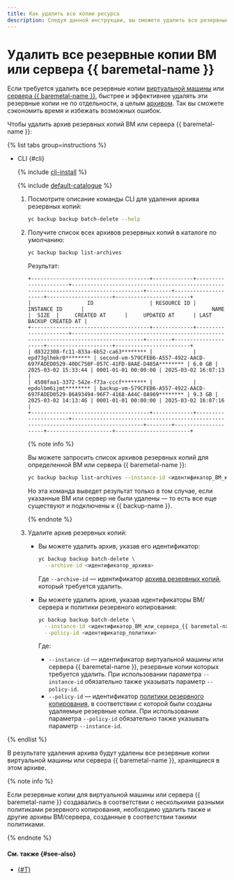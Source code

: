 ```yaml
---
title: Как удалить все копии ресурса
description: Следуя данной инструкции, вы сможете удалить все резервные копии виртуальной машины или сервера {{ baremetal-name }}.
---
```


# Удалить все резервные копии ВМ или сервера {{ baremetal-name }}

Если требуется удалить все резервные копии [виртуальной машины](../../../compute/concepts/vm.md) или [сервера {{ baremetal-name }}](../../../baremetal/concepts/servers.md), быстрее и эффективнее удалять эти резервные копии не по отдельности, а целым [архивом](../../concepts/backup.md#archives). Так вы сможете сэкономить время и избежать возможных ошибок.

Чтобы удалить архив резервных копий ВМ или сервера {{ baremetal-name }}:

{% list tabs group=instructions %}

- CLI {#cli}

  {% include [cli-install](../../../_includes/cli-install.md) %}

  {% include [default-catalogue](../../../_includes/default-catalogue.md) %}

  1. Посмотрите описание команды CLI для удаления архива резервных копий:

      ```bash
      yc backup backup batch-delete --help
      ```
  1. Получите список всех архивов резервных копий в каталоге по умолчанию:

      ```bash
      yc backup backup list-archives
      ```

      Результат:

      ```
      +--------------------------------------+-------------+----------------------+--------------------------------------------------------------------------------------+--------+---------------------+---------------------+------------------------+
      |                  ID                  | RESOURCE ID |     INSTANCE ID      |                                         NAME                                         |  SIZE  |     CREATED AT      |     UPDATED AT      | LAST BACKUP CREATED AT |
      +--------------------------------------+-------------+----------------------+--------------------------------------------------------------------------------------+--------+---------------------+---------------------+------------------------+
      | d8322308-fc11-833a-6b52-ca63******** |             | epd73glhmkr0******** | second-vm-579CFEB6-A557-4922-AACD-697FADED0529-40DC750F-057C-41FD-8AAE-D485A******** | 6.0 GB | 2025-03-02 15:33:44 | 0001-01-01 00:00:00 | 2025-03-02 16:07:13    |
      | 4508faa1-3372-542e-f73a-cccf******** |             | epdolbm6ijmt******** | backup-vm-579CFEB6-A557-4922-AACD-697FADED0529-86A93494-96F7-4168-A44C-0A969******** | 9.3 GB | 2025-03-02 14:13:46 | 0001-01-01 00:00:00 | 2025-03-02 16:07:16    |
      +--------------------------------------+-------------+----------------------+--------------------------------------------------------------------------------------+--------+---------------------+---------------------+------------------------+
      ```

      {% note info %}

      Вы можете запросить список архивов резервных копий для определенной ВМ или сервера {{ baremetal-name }}:

      ```bash
      yc backup backup list-archives --instance-id <идентификатор_ВМ_или_сервера_{{ baremetal-name }}>
      ```

      Но эта команда выведет результат только в том случае, если указанные ВМ или сервер не были удалены — то есть все еще существуют и подключены к {{ backup-name }}.

      {% endnote %}

  1. Удалите архив резервных копий:

      * Вы можете удалить архив, указав его идентификатор:

          ```bash
          yc backup backup batch-delete \
            --archive-id <идентификатор_архива>
          ```

          Где `--archive-id` — идентификатор [архива резервных копий](../../concepts/backup.md#archives), который требуется удалить.

      * Вы можете удалить архив, указав идентификаторы ВМ/сервера и политики резервного копирования:

          ```bash
          yc backup backup batch-delete \
            --instance-id <идентификатор_ВМ_или_сервера_{{ baremetal-name }}> \
            --policy-id <идентификатор_политики>
          ```

          Где:
          * `--instance-id` — идентификатор виртуальной машины или сервера {{ baremetal-name }}, резервные копии которых требуется удалить. При использовании параметра `--instance-id` обязательно также указывать параметр `--policy-id`.
          * `--policy-id` — идентификатор [политики резервного копирования](../../concepts/policy.md), в соответствии с которой были созданы удаляемые резервные копии. При использовании параметра `--policy-id` обязательно также указывать параметр `--instance-id`.

{% endlist %}

В результате удаления архива будут удалены все резервные копии виртуальной машины или сервера {{ baremetal-name }}, хранящиеся в этом архиве.

{% note info %}

Если резервные копии для виртуальной машины или сервера {{ baremetal-name }} создавались в соответствии с несколькими разными политиками резервного копирования, необходимо удалить также и другие архивы ВМ/сервера, созданные в соответствии такими политиками.

{% endnote %}

#### См. также {#see-also}

* [{#T}](./delete.md)